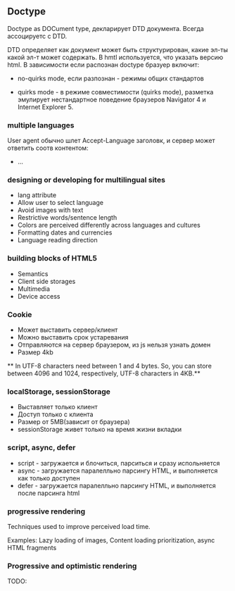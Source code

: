 ## Doctype

Doctype as DOCument type, декларирует DTD документа. Всегда ассоцируетс с DTD. 

DTD определяет как документ может быть структурирован, какие эл-ты какой эл-т может содержать. В hmtl используется, что указать версию html. В зависимости если распознан doctype бразуер включит:

- no-quirks mode, если разпознан - режимы общих стандартов

- quirks mode - в режиме совместимости (quirks mode), разметка эмулирует нестандартное поведение браузеров Navigator 4 и Internet Explorer 5.

### multiple languages

User agent обычно шлет Accept-Language заголовк, и сервер может ответить соотв контентом:

- <html lang="en">...</html>

### designing or developing for multilingual sites

- lang attribute
- Allow user to select language
- Avoid images with text
- Restrictive words/sentence length
-  Colors are perceived differently across languages and cultures
- Formatting dates and currencies
- Language reading direction

### building blocks of HTML5

- Semantics
- Client side storages
- Multimedia
- Device access

### Cookie

- Может выставить сервер/клиент
- Можно выставить срок устаревания
- Отправляются на сервер браузером, из js нельзя узнать домен
- Размер 4kb

** In UTF-8 characters need between 1 and 4 bytes. So, you can store between 4096 and 1024, respectively, UTF-8 characters in 4KB.**

### localStorage, sessionStorage

- Выставляет только клиент
- Доступ только с клиента
- Размер от 5MB(зависит от браузера)
- sessionStorage живет только на время жизни вкладки

### script, async, defer

- script - загружается и блочиться, парситься и сразу испольняется
- async - загружается паралелльно парсингу HTML, и выполняется как только доступен
- defer - загружается паралелльно парсингу HTML, и выполняется после парсинга html

### progressive rendering

Techniques used to improve perceived load time.

Examples: Lazy loading of images, Content loading prioritization, async HTML fragments

### Progressive and optimistic rendering

TODO: